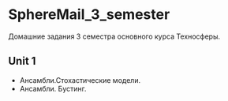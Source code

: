# SphereMail_3_semester

Домашние задания 3 семестра основного курса Техносферы.

## Unit 1

- Ансамбли.Стохастические модели.
- Ансамбли. Бустинг.
